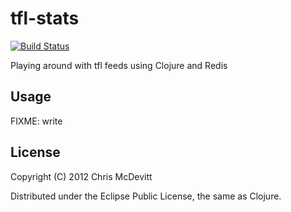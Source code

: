 # tfl-stats

[![Build Status](https://secure.travis-ci.org/minimal/tfl-stats.png?branch=master)](http://travis-ci.org/minimal/tfl-stats)

Playing around with tfl feeds using Clojure and Redis

## Usage

FIXME: write

## License

Copyright (C) 2012 Chris McDevitt

Distributed under the Eclipse Public License, the same as Clojure.
